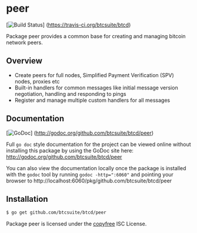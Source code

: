 peer
====

[![Build Status](https://travis-ci.org/btcsuite/btcd.png?branch=master)]
(https://travis-ci.org/btcsuite/btcd)

Package peer provides a common base for creating and managing bitcoin network
peers.

## Overview

- Create peers for full nodes, Simplified Payment Verification (SPV) nodes,
  proxies etc
- Built-in handlers for common messages like initial message version
  negotiation, handling and responding to pings
- Register and manage multiple custom handlers for all messages

## Documentation

[![GoDoc](https://godoc.org/github.com/btcsuite/btcd/peer?status.png)]
(http://godoc.org/github.com/btcsuite/btcd/peer)

Full `go doc` style documentation for the project can be viewed online without
installing this package by using the GoDoc site here:
http://godoc.org/github.com/btcsuite/btcd/peer

You can also view the documentation locally once the package is installed with
the `godoc` tool by running `godoc -http=":6060"` and pointing your browser to
http://localhost:6060/pkg/github.com/btcsuite/btcd/peer

## Installation

```bash
$ go get github.com/btcsuite/btcd/peer
```

Package peer is licensed under the [copyfree](http://copyfree.org) ISC
License.

